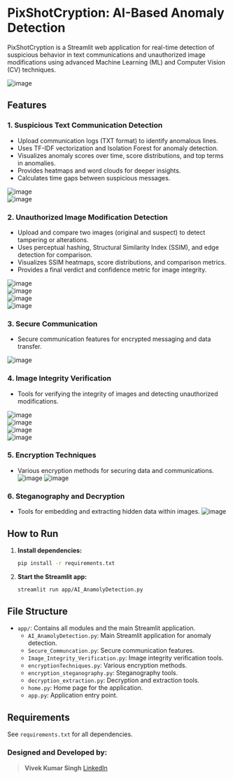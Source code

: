 # PixShotCryption: AI-Based Anomaly Detection

PixShotCryption is a Streamlit web application for real-time detection of suspicious behavior in text communications and unauthorized image modifications using advanced Machine Learning (ML) and Computer Vision (CV) techniques.

![image](https://github.com/user-attachments/assets/94df684f-371a-4f69-92a1-fca915b6f442)

## Features

### 1. Suspicious Text Communication Detection
- Upload communication logs (TXT format) to identify anomalous lines.
- Uses TF-IDF vectorization and Isolation Forest for anomaly detection.
- Visualizes anomaly scores over time, score distributions, and top terms in anomalies.
- Provides heatmaps and word clouds for deeper insights.
- Calculates time gaps between suspicious messages.

![image](https://github.com/user-attachments/assets/ee83b87a-9693-47fd-9171-6c7b5e7dae10)
<br>
![image](https://github.com/user-attachments/assets/6e5d396a-b76d-4807-8cbe-1f1e15f1d700)

### 2. Unauthorized Image Modification Detection
- Upload and compare two images (original and suspect) to detect tampering or alterations.
- Uses perceptual hashing, Structural Similarity Index (SSIM), and edge detection for comparison.
- Visualizes SSIM heatmaps, score distributions, and comparison metrics.
- Provides a final verdict and confidence metric for image integrity.

![image](https://github.com/user-attachments/assets/1a191620-9486-44b8-b767-940a88f644d0)
<br>
![image](https://github.com/user-attachments/assets/11f4adfa-3cc4-41e1-9b57-2d3feb63dfef)
<br>
![image](https://github.com/user-attachments/assets/a60d4a17-55c7-4316-9597-788a668b06eb)
<br>
![image](https://github.com/user-attachments/assets/5a59c803-1579-46bd-ba41-344cc031bb9a)

### 3. Secure Communication
- Secure communication features for encrypted messaging and data transfer.

![image](https://github.com/user-attachments/assets/ce559199-3eeb-4081-880a-7db36f053c1b)

### 4. Image Integrity Verification
- Tools for verifying the integrity of images and detecting unauthorized modifications.

![image](https://github.com/user-attachments/assets/d8710d13-01f3-4b55-a09f-b32ccd210ebb)
<br>
![image](https://github.com/user-attachments/assets/5c88d6f6-21fc-4482-856f-89147f77228d)
<br>
![image](https://github.com/user-attachments/assets/3ce7c13d-d153-4f80-b311-1f612a346cf1)
<br>
![image](https://github.com/user-attachments/assets/5796c2bc-0b3c-4158-b421-89a71b04e094)

### 5. Encryption Techniques
- Various encryption methods for securing data and communications.
![image](https://github.com/user-attachments/assets/0baa1435-963e-44a9-9953-1b26a6934b76)
![image](https://github.com/user-attachments/assets/7931bfde-1f67-4fa3-be7a-18e760614fbb)

### 6. Steganography and Decryption
- Tools for embedding and extracting hidden data within images.
![image](https://github.com/user-attachments/assets/4e60b002-d234-4330-90ab-2c4f87ee5a96)


## How to Run

1. **Install dependencies:**
   ```bash
   pip install -r requirements.txt
   ```
2. **Start the Streamlit app:**
   ```bash
   streamlit run app/AI_AnamolyDetection.py
   ```

## File Structure
- `app/`: Contains all modules and the main Streamlit application.
  - `AI_AnamolyDetection.py`: Main Streamlit application for anomaly detection.
  - `Secure_Communcation.py`: Secure communication features.
  - `Image_Integrity_Verification.py`: Image integrity verification tools.
  - `encryptionTechniques.py`: Various encryption methods.
  - `encryption_steganography.py`: Steganography tools.
  - `decryption_extraction.py`: Decryption and extraction tools.
  - `home.py`: Home page for the application.
  - `app.py`: Application entry point.

## Requirements
See `requirements.txt` for all dependencies.

### Designed and Developed by:
> **Vivek Kumar Singh**
> [LinkedIn](https://www.linkedin.com/in/vivek-singh-858941201/)
